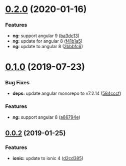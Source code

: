 # [0.2.0](https://github.com/fivethree-team/ngxs-ionic-router-plugin/compare/0.1.0...0.2.0) (2020-01-16)


### Features

* **ng:** support angular 9 ([ba3dc13](https://github.com/fivethree-team/ngxs-ionic-router-plugin/commit/ba3dc139d328f0041e7be5d355597b97e5ca5a1c))
* **ng:** update for angular 8 ([f41b1a5](https://github.com/fivethree-team/ngxs-ionic-router-plugin/commit/f41b1a513d018ec32925351e2d0b69c28e100141))
* **ng:** update to angular 8 ([2bbbfc6](https://github.com/fivethree-team/ngxs-ionic-router-plugin/commit/2bbbfc6f8ee8301eefaa57df6a28bf7067d28a4d))



# [0.1.0](https://github.com/fivethree-team/ngxs-ionic-router-plugin/compare/v0.0.2...v0.1.0) (2019-07-23)


### Bug Fixes

* **deps:** update angular monorepo to v7.2.14 ([584cccf](https://github.com/fivethree-team/ngxs-ionic-router-plugin/commit/584cccf))


### Features

* **ng:** support angular 8 ([a86794e](https://github.com/fivethree-team/ngxs-ionic-router-plugin/commit/a86794e))



## [0.0.2](https://github.com/fivethree-team/ngxs-ionic-router-plugin/compare/v0.0.1...v0.0.2) (2019-01-25)


### Features

* **ionic:** update to ionic 4 ([d2cd385](https://github.com/fivethree-team/ngxs-ionic-router-plugin/commit/d2cd385))



